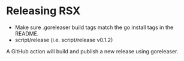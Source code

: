 # Releasing RSX

* Make sure .goreleaser build tags match the go install tags in the README.
* script/release <version> (i.e. script/release v0.1.2)

A GitHub action will build and publish a new release using goreleaser.
